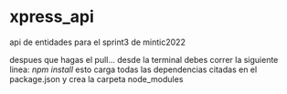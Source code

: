 # xpress_api
api de entidades para el sprint3 de mintic2022


despues que hagas el pull...
desde la terminal debes correr la siguiente linea: *npm install*
esto carga todas las dependencias citadas en el package.json 
y crea la carpeta node_modules

